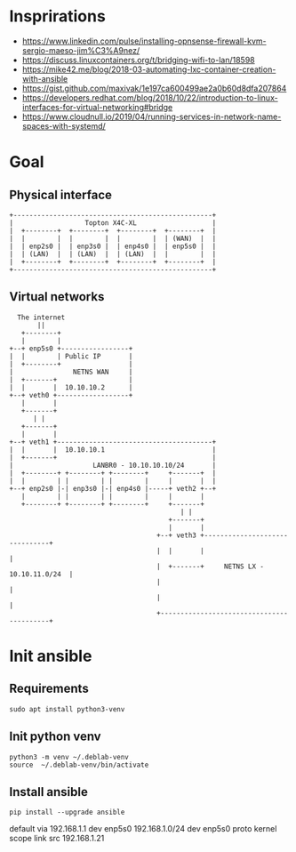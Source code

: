 # Insprirations
 - https://www.linkedin.com/pulse/installing-opnsense-firewall-kvm-sergio-maeso-jim%C3%A9nez/
 - https://discuss.linuxcontainers.org/t/bridging-wifi-to-lan/18598
 - https://mike42.me/blog/2018-03-automating-lxc-container-creation-with-ansible
 - https://gist.github.com/maxivak/1e197ca600499ae2a0b60d8dfa207864
 - https://developers.redhat.com/blog/2018/10/22/introduction-to-linux-interfaces-for-virtual-networking#bridge
 - https://www.cloudnull.io/2019/04/running-services-in-network-name-spaces-with-systemd/
# Goal

## Physical interface

```
+--------------------------------------------------+
|                  Topton X4C-XL                   |
|  +--------+  +--------+  +--------+  +--------+  |
|  |        |  |        |  |        |  | (WAN)  |  |
|  | enp2s0 |  | enp3s0 |  | enp4s0 |  | enp5s0 |  |
|  | (LAN)  |  | (LAN)  |  | (LAN)  |  |        |  |
|  +--------+  +--------+  +--------+  +--------+  |
+--------------------------------------------------+
```
## Virtual networks
```
  The internet
       ||
   +--------+
   |        |
+--+ enp5s0 +-----------------+
|  |        | Public IP       |
|  +--------+                 |
|               NETNS WAN     |
|  +-------+                  |
|  |       |  10.10.10.2      |
+--+ veth0 +------------------+
   |       |
   +-------+
      | |
   +-------+
   |       |
+--+ veth1 +---------------------------------------+
|  |       |  10.10.10.1                           |
|  +-------+                                       |
|                    LANBR0 - 10.10.10.10/24       |
|  +--------+ +--------+ +--------+     +-------+  |
|  |        | |        | |        |     |       |  |
+--+ enp2s0 |-| enp3s0 |-| enp4s0 |-----+ veth2 +--+
   |        | |        | |        |     |       |
   +--------+ +--------+ +--------+     +-------+
                                           | |
                                        +-------+
                                        |       |
                                     +--+ veth3 +-------------------------------+
                                     |  |       |                               |
                                     |  +-------+     NETNS LX - 10.10.11.0/24  |
                                     |                                          |
                                     |                                          |
                                     +------------------------------------------+
```
# Init ansible

## Requirements
```script shell
sudo apt install python3-venv
```
## Init python venv
```script shell
python3 -m venv ~/.deblab-venv
source  ~/.deblab-venv/bin/activate
```
## Install ansible
```script shell
pip install --upgrade ansible
```



default via 192.168.1.1 dev enp5s0
192.168.1.0/24 dev enp5s0 proto kernel scope link src 192.168.1.21